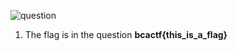 ![question](BCACTF2.0/misc/Example%20Problem/question.png)

1) The flag is in the question **bcactf{this_is_a_flag}**